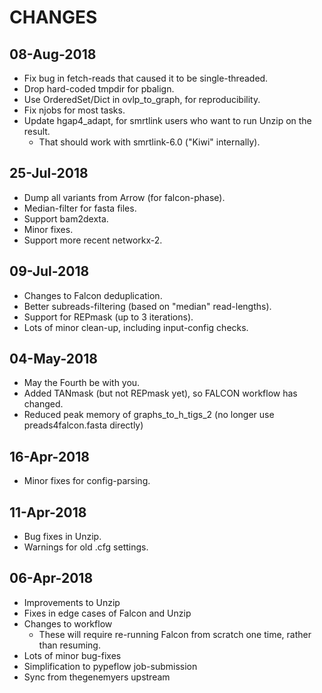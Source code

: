 CHANGES
===========
08-Aug-2018
-----------
* Fix bug in fetch-reads that caused it to be single-threaded.
* Drop hard-coded tmpdir for pbalign.
* Use OrderedSet/Dict in ovlp_to_graph, for reproducibility.
* Fix njobs for most tasks.
* Update hgap4_adapt, for smrtlink users who want to run Unzip on the result.
  * That should work with smrtlink-6.0 ("Kiwi" internally).

25-Jul-2018
-----------
* Dump all variants from Arrow (for falcon-phase).
* Median-filter for fasta files.
* Support bam2dexta.
* Minor fixes.
* Support more recent networkx-2.

09-Jul-2018
-----------
* Changes to Falcon deduplication.
* Better subreads-filtering (based on "median" read-lengths).
* Support for REPmask (up to 3 iterations).
* Lots of minor clean-up, including input-config checks.

04-May-2018
-----------
* May the Fourth be with you.
* Added TANmask (but not REPmask yet), so FALCON workflow has changed.
* Reduced peak memory of graphs_to_h_tigs_2 (no longer use preads4falcon.fasta directly)

16-Apr-2018
-----------
* Minor fixes for config-parsing.

11-Apr-2018
-----------
* Bug fixes in Unzip.
* Warnings for old .cfg settings.

06-Apr-2018
-----------
* Improvements to Unzip
* Fixes in edge cases of Falcon and Unzip
* Changes to workflow
  * These will require re-running Falcon from scratch one time, rather than resuming.
* Lots of minor bug-fixes
* Simplification to pypeflow job-submission
* Sync from thegenemyers upstream
